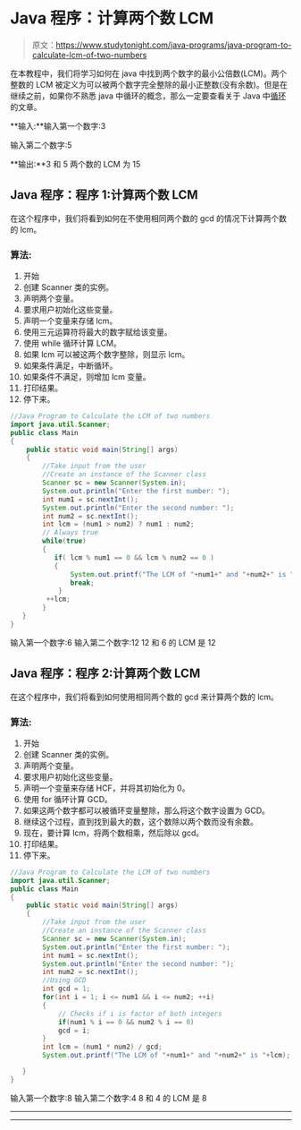 # Java 程序：计算两个数 LCM 

> 原文：<https://www.studytonight.com/java-programs/java-program-to-calculate-lcm-of-two-numbers>

在本教程中，我们将学习如何在 java 中找到两个数字的最小公倍数(LCM)。两个整数的 LCM 被定义为可以被两个数字完全整除的最小正整数(没有余数)。但是在继续之前，如果你不熟悉 java 中循环的概念，那么一定要查看关于 Java 中[循环](https://www.studytonight.com/java/loops-in-java.php)的文章。

**输入:**输入第一个数字:3

输入第二个数字:5

**输出:**3 和 5 两个数的 LCM 为 15

## Java 程序：程序 1:计算两个数 LCM 

在这个程序中，我们将看到如何在不使用相同两个数的 gcd 的情况下计算两个数的 lcm。

### 算法:

1.  开始
2.  创建 Scanner 类的实例。
3.  声明两个变量。
4.  要求用户初始化这些变量。
5.  声明一个变量来存储 lcm。
6.  使用三元运算符将最大的数字赋给该变量。
7.  使用 while 循环计算 LCM。
8.  如果 lcm 可以被这两个数字整除，则显示 lcm。
9.  如果条件满足，中断循环。
10.  如果条件不满足，则增加 lcm 变量。
11.  打印结果。
12.  停下来。

```java
//Java Program to Calculate the LCM of two numbers
import java.util.Scanner;  
public class Main   
{  
    public static void main(String[] args)    
    {
        //Take input from the user
        //Create an instance of the Scanner class
        Scanner sc = new Scanner(System.in); 
        System.out.println("Enter the first number: ");  
        int num1 = sc.nextInt();  
        System.out.println("Enter the second number: ");  
        int num2 = sc.nextInt();  
        int lcm = (num1 > num2) ? num1 : num2;
        // Always true
        while(true) 
        {
           if( lcm % num1 == 0 && lcm % num2 == 0 ) 
           {
               System.out.printf("The LCM of "+num1+" and "+num2+" is "+lcm);
               break;
            }
         ++lcm;
        }
   }  
} 
```

输入第一个数字:6
输入第二个数字:12
12 和 6 的 LCM 是 12

## Java 程序：程序 2:计算两个数 LCM 

在这个程序中，我们将看到如何使用相同两个数的 gcd 来计算两个数的 lcm。

### 算法:

1.  开始
2.  创建 Scanner 类的实例。
3.  声明两个变量。
4.  要求用户初始化这些变量。
5.  声明一个变量来存储 HCF，并将其初始化为 0。
6.  使用 for 循环计算 GCD。
7.  如果这两个数字都可以被循环变量整除，那么将这个数字设置为 GCD。
8.  继续这个过程，直到找到最大的数，这个数除以两个数而没有余数。
9.  现在，要计算 lcm，将两个数相乘，然后除以 gcd。
10.  打印结果。
11.  停下来。

```java
//Java Program to Calculate the LCM of two numbers
import java.util.Scanner;  
public class Main   
{  
    public static void main(String[] args)    
    {
        //Take input from the user
        //Create an instance of the Scanner class
        Scanner sc = new Scanner(System.in); 
        System.out.println("Enter the first number: ");  
        int num1 = sc.nextInt();  
        System.out.println("Enter the second number: ");  
        int num2 = sc.nextInt();  
        //Using GCD
        int gcd = 1;
        for(int i = 1; i <= num1 && i <= num2; ++i) 
        {
            // Checks if i is factor of both integers
            if(num1 % i == 0 && num2 % i == 0)
            gcd = i;
        }
        int lcm = (num1 * num2) / gcd;
        System.out.printf("The LCM of "+num1+" and "+num2+" is "+lcm);

   }  
} 
```

输入第一个数字:8
输入第二个数字:4
8 和 4 的 LCM 是 8

* * *

* * *